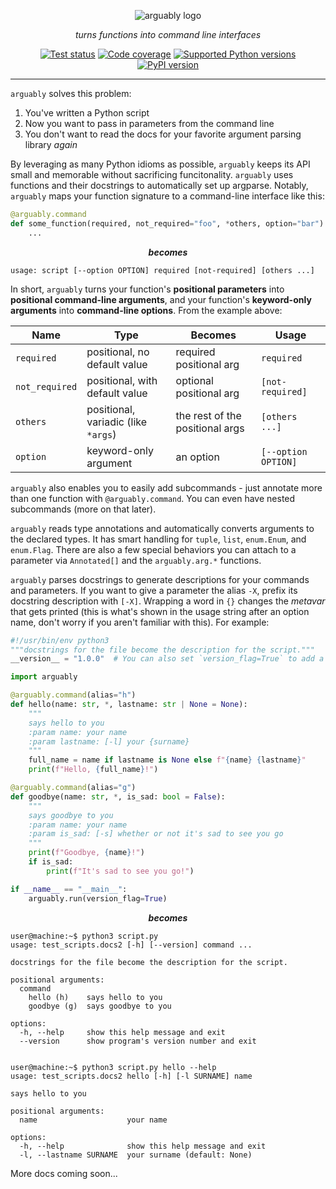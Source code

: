 <p align="center">
    <picture>
      <source media="(prefers-color-scheme: dark)" srcset="https://raw.githubusercontent.com/treykeown/arguably/main/assets/arguably_white.png">
      <img alt="arguably logo" src="https://raw.githubusercontent.com/treykeown/arguably/main/assets/arguably_black.png">
    </picture>
</p>

<p align="center">
    <em>
        turns functions into command line interfaces
    </em>
</p>

<p align="center">
    <a href="https://github.com/treykeown/arguably/actions/workflows/python-package.yml"><img src="https://github.com/treykeown/arguably/actions/workflows/python-package.yml/badge.svg" alt="Test status"></a>
    <a href="https://github.com/treykeown/arguably/tree/main/test"><img src="https://img.shields.io/endpoint?url=https://gist.githubusercontent.com/treykeown/f493b14288af4e8358ea8578c393213a/raw/arguably-coverage-badge.json" alt="Code coverage"></a>
    <a href="https://pypi.org/project/arguably/"><img src="https://shields.io/pypi/pyversions/arguably" alt="Supported Python versions"></a>
    <a href="https://pypi.org/project/arguably/"><img src="https://shields.io/pypi/v/arguably" alt="PyPI version"></a>
</p>
<hr>

`arguably` solves this problem:
1. You've written a Python script
2. Now you want to pass in parameters from the command line
3. You don't want to read the docs for your favorite argument parsing library *again*

By leveraging as many Python idioms as possible, `arguably` keeps its API small and memorable without sacrificing
funcitonality. `arguably` uses functions and their docstrings to automatically set up argparse. Notably, `arguably`
maps your function signature to a command-line interface like this:

```python
@arguably.command
def some_function(required, not_required="foo", *others, option="bar"):
    ...
```

<p align="center"><b><em>becomes</em></b></p>

```text
usage: script [--option OPTION] required [not-required] [others ...]
```

In short, `arguably` turns your function's **positional parameters** into **positional command-line arguments**, and
your function's **keyword-only arguments** into **command-line options**. From the example above:

| Name           | Type                                | Becomes                         | Usage               |
|----------------|-------------------------------------|---------------------------------|---------------------|
| `required`     | positional, no default value        | required positional arg         | `required`          |
| `not_required` | positional, with default value      | optional positional arg         | `[not-required]`    |
| `others`       | positional, variadic (like `*args`) | the rest of the positional args | `[others ...]`      |
| `option`       | keyword-only argument               | an option                       | `[--option OPTION]` |

`arguably` also enables you to easily add subcommands - just annotate more than one function with `@arguably.command`.
You can even have nested subcommands (more on that later).

`arguably` reads type annotations and automatically converts arguments to the declared types. It has smart handling for
`tuple`, `list`, `enum.Enum`, and `enum.Flag`. There are also a few special behaviors you can attach to a parameter
via `Annotated[]` and the `arguably.arg.*` functions.

`arguably` parses docstrings to generate descriptions for your commands and parameters. If you want to give a parameter
the alias `-X`, prefix its docstring description with `[-X]`. Wrapping a word in `{}` changes the *metavar* that gets
printed (this is what's shown in the usage string after an option name, don't worry if you aren't familiar with this).
For example:

```python
#!/usr/bin/env python3
"""docstrings for the file become the description for the script."""
__version__ = "1.0.0"  # You can also set `version_flag=True` to add a version flag, it will read `__version__`

import arguably

@arguably.command(alias="h")
def hello(name: str, *, lastname: str | None = None):
    """
    says hello to you
    :param name: your name
    :param lastname: [-l] your {surname}
    """
    full_name = name if lastname is None else f"{name} {lastname}"
    print(f"Hello, {full_name}!")

@arguably.command(alias="g")
def goodbye(name: str, *, is_sad: bool = False):
    """
    says goodbye to you
    :param name: your name
    :param is_sad: [-s] whether or not it's sad to see you go
    """
    print(f"Goodbye, {name}!")
    if is_sad:
        print(f"It's sad to see you go!")

if __name__ == "__main__":
    arguably.run(version_flag=True)
```

<p align="center"><b><em>becomes</em></b></p>

```console
user@machine:~$ python3 script.py
usage: test_scripts.docs2 [-h] [--version] command ...

docstrings for the file become the description for the script.

positional arguments:
  command
    hello (h)    says hello to you
    goodbye (g)  says goodbye to you

options:
  -h, --help     show this help message and exit
  --version      show program's version number and exit


user@machine:~$ python3 script.py hello --help
usage: test_scripts.docs2 hello [-h] [-l SURNAME] name

says hello to you

positional arguments:
  name                    your name

options:
  -h, --help              show this help message and exit
  -l, --lastname SURNAME  your surname (default: None)
```

More docs coming soon...
